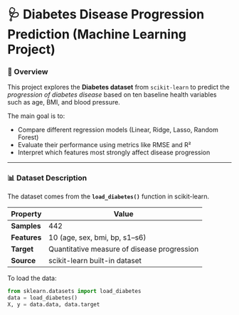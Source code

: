 
# 🩺 Diabetes Disease Progression Prediction (Machine Learning Project)

### 📘 Overview
This project explores the **Diabetes dataset** from `scikit-learn` to predict the *progression of diabetes disease* based on ten baseline health variables such as age, BMI, and blood pressure.

The main goal is to:
- Compare different regression models (Linear, Ridge, Lasso, Random Forest)
- Evaluate their performance using metrics like RMSE and R²
- Interpret which features most strongly affect disease progression

---

### 📊 Dataset Description
The dataset comes from the **`load_diabetes()`** function in scikit-learn.

| Property | Value |
|-----------|--------|
| **Samples** | 442 |
| **Features** | 10 (age, sex, bmi, bp, s1–s6) |
| **Target** | Quantitative measure of disease progression |
| **Source** | scikit-learn built-in dataset |

To load the data:
```python
from sklearn.datasets import load_diabetes
data = load_diabetes()
X, y = data.data, data.target
